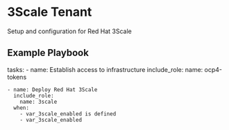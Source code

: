 3Scale Tenant
=============

Setup and configuration for Red Hat 3Scale

Example Playbook
----------------

  tasks:
    - name: Establish access to infrastructure
      include_role:
        name: ocp4-tokens

    - name: Deploy Red Hat 3Scale
      include_role:
        name: 3scale
      when:
        - var_3scale_enabled is defined
        - var_3scale_enabled